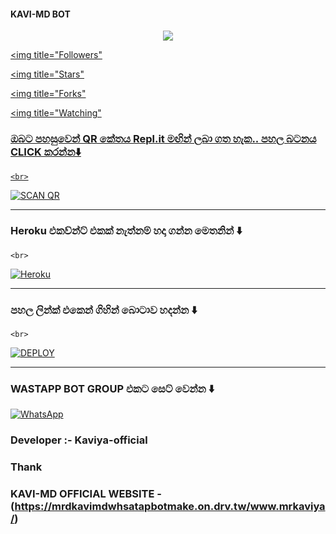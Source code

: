 #### KAVI-MD BOT 

<p align="center"> <a href="github.com/kaviyaofficial"><img align="center" src="https://telegra.ph/file/26c439dc3985ec964cb32.jpg"/></a>

 <p align="center">

<a href=""><img title="Followers" 

<a href="https://github.com/Qeen4467ggg/KAVI-MD-BOT/stargazers/"><img title="Stars" 

<a href="https://github.com/Qeen4467ggg/KAVI-MD-BOT/network/members"><img title="Forks" 

<a href="https://github.com/Qeen4467ggg/KAVI-MD-BOT/watchers"><img title="Watching" 

### ඔබට පහසුවෙන් QR කේතය Repl.it මඟින් ලබා ගත හැක.. පහල බටනය CLICK කරන්න⬇️

    <br>

<a href='https://baileys-md-qr.herokuapp.com/deployment' target="_blank"><img alt='SCAN QR' src='https://img.shields.io/badge/Scan_qr-100000?style=for-the-badge&logo=scan&logoColor=white&labelColor=black&color=black'/></a>

***

### Heroku  එකව්න්ට් එකක් නැත්නම් හදා ගන්න මෙතනින් ⬇️

    <br>

<a href='https://signup.heroku.com/' target="_blank"><img alt='Heroku' src='https://img.shields.io/badge/-Create-black?style=for-the-badge&logo=heroku&logoColor=white'/></a>

***

### පහල ලින්ක් එකෙන් ගිහින් බොටාව හදන්න ⬇️

    <br>

<a href='https://baileys-md-qr.herokuapp.com/deploy' target="_blank"><img alt='DEPLOY' src='https://img.shields.io/badge/-DEPLOY-black?style=for-the-badge&logo=heroku&logoColor=white'/></a>

***

### WASTAPP BOT GROUP එකට සෙට් වෙන්න ⬇️

<a href="https://chat.whatsapp.com/Iv0umxmJ73kIqTvkJcTh22"><img alt="WhatsApp" src="https://img.shields.io/badge/-Whatsapp%20Group-black?style=for-the-badge&logo=whatsapp&logoColor=white"/></a>

 ###  Developer :- Kaviya-official 

### Thank 

### KAVI-MD OFFICIAL WEBSITE - (https://mrdkavimdwhsatapbotmake.on.drv.tw/www.mrkaviya/)




 
